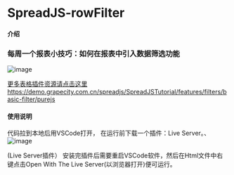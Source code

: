 # SpreadJS-rowFilter

#### 介绍
### 每周一个报表小技巧：如何在报表中引入数据筛选功能
![image](https://github.com/GrapeCityXA/SpreadJS-rowFilter/assets/18186858/37709086-7e02-49b5-a12b-9f1ce53864b3)


[更多表格插件资源请点击这里](https://demo.grapecity.com.cn/spreadjs/SpreadJSTutorial/#/samples)
https://demo.grapecity.com.cn/spreadjs/SpreadJSTutorial/features/filters/basic-filter/purejs




#### 使用说明

代码拉到本地后用VSCode打开，
在运行前下载一个插件：Live Server。、
![image](https://github.com/GrapeCityXA/SpreadJS-rowFilter/assets/18186858/e7db9dfb-47e2-4ece-b3fe-41744fc3eeac)

 
(Live Server插件）
	安装完插件后需要重启VSCode软件，然后在Html文件中右键点击Open With The Live Server(以浏览器打开)便可运行。






